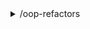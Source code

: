 

<!-- BEGIN TOC -->
<li style='list-style-type: none;'><details><summary>/oop-refactors</summary>

<ul>  <li style='list-style-type: none;'><details><summary>/0-examples</summary>

<ul>    <li style='list-style-type: none;'><details><summary>/1-mouse-coordinates</summary>

<ul><ul>      <li><a href="./oop-refactors/0-examples/1-mouse-coordinates/encapsulated.html" target="_blank">/encapsulated.html</a></li>
      <li><a href="./oop-refactors/0-examples/1-mouse-coordinates/separated.html" target="_blank">/separated.html</a></li>
</ul>
</ul></details></li>    <li style='list-style-type: none;'><details><summary>/2-display-input</summary>

<ul><ul>      <li><a href="./oop-refactors/0-examples/2-display-input/encapsulated.html" target="_blank">/encapsulated.html</a></li>
      <li><a href="./oop-refactors/0-examples/2-display-input/separated.html" target="_blank">/separated.html</a></li>
</ul>
</ul></details></li>    <li style='list-style-type: none;'><details><summary>/3-average</summary>

<ul><ul>      <li><a href="./oop-refactors/0-examples/3-average/encapsulated.html" target="_blank">/encapsulated.html</a></li>
      <li><a href="./oop-refactors/0-examples/3-average/separated.html" target="_blank">/separated.html</a></li>
</ul>
</ul></details></li>    <li style='list-style-type: none;'><details><summary>/4-incrementor</summary>

<ul><ul>      <li><a href="./oop-refactors/0-examples/4-incrementor/encapsulated.html" target="_blank">/encapsulated.html</a></li>
      <li><a href="./oop-refactors/0-examples/4-incrementor/separated.html" target="_blank">/separated.html</a></li>
</ul>
</ul></details></li>
</ul></details></li>  <li style='list-style-type: none;'><details><summary>/1-fill-in-the-blanks</summary>

<ul>    <li style='list-style-type: none;'><details><summary>/1-reactive-color</summary>

<ul><ul>      <li><a href="./oop-refactors/1-fill-in-the-blanks/1-reactive-color/blanks.html" target="_blank">/blanks.html</a></li>
      <li><a href="./oop-refactors/1-fill-in-the-blanks/1-reactive-color/demo.html" target="_blank">/demo.html</a></li>
</ul>
</ul></details></li>    <li style='list-style-type: none;'><details><summary>/2-only-letters</summary>

<ul><ul>      <li><a href="./oop-refactors/1-fill-in-the-blanks/2-only-letters/blanks.html" target="_blank">/blanks.html</a></li>
      <li><a href="./oop-refactors/1-fill-in-the-blanks/2-only-letters/demo.html" target="_blank">/demo.html</a></li>
</ul>
</ul></details></li>    <li style='list-style-type: none;'><details><summary>/3-biggest-smallest</summary>

<ul><ul>      <li><a href="./oop-refactors/1-fill-in-the-blanks/3-biggest-smallest/blanks.html" target="_blank">/blanks.html</a></li>
      <li><a href="./oop-refactors/1-fill-in-the-blanks/3-biggest-smallest/demo.html" target="_blank">/demo.html</a></li>
</ul>
</ul></details></li>    <li style='list-style-type: none;'><details><summary>/4-key-value-entries</summary>

<ul><ul>      <li><a href="./oop-refactors/1-fill-in-the-blanks/4-key-value-entries/blanks.html" target="_blank">/blanks.html</a></li>
      <li><a href="./oop-refactors/1-fill-in-the-blanks/4-key-value-entries/demo.html" target="_blank">/demo.html</a></li>
</ul>
</ul></details></li>    <li style='list-style-type: none;'><details><summary>/5-only-reverse-letters</summary>

<ul><ul>      <li><a href="./oop-refactors/1-fill-in-the-blanks/5-only-reverse-letters/blanks.html" target="_blank">/blanks.html</a></li>
      <li><a href="./oop-refactors/1-fill-in-the-blanks/5-only-reverse-letters/demo.html" target="_blank">/demo.html</a></li>
</ul>
</ul></details></li>
</ul></details></li>  <li style='list-style-type: none;'><details><summary>/2-refactor</summary>

<ul>    <li style='list-style-type: none;'><details><summary>/1-mouse-coordinates</summary>

<ul><ul>      <li><a href="./oop-refactors/2-refactor/1-mouse-coordinates/encapsulated.html" target="_blank">/encapsulated.html</a></li>
      <li><a href="./oop-refactors/2-refactor/1-mouse-coordinates/separated.html" target="_blank">/separated.html</a></li>
</ul>
</ul></details></li>    <li style='list-style-type: none;'><details><summary>/2-reactive-modulo</summary>

<ul><ul>      <li><a href="./oop-refactors/2-refactor/2-reactive-modulo/encapsulated.html" target="_blank">/encapsulated.html</a></li>
      <li><a href="./oop-refactors/2-refactor/2-reactive-modulo/separated.html" target="_blank">/separated.html</a></li>
</ul>
</ul></details></li>    <li style='list-style-type: none;'><details><summary>/3-number-to-character</summary>

<ul><ul>      <li><a href="./oop-refactors/2-refactor/3-number-to-character/encapsulated.html" target="_blank">/encapsulated.html</a></li>
      <li><a href="./oop-refactors/2-refactor/3-number-to-character/separated.html" target="_blank">/separated.html</a></li>
</ul>
</ul></details></li>    <li style='list-style-type: none;'><details><summary>/4-words-list</summary>

<ul><ul>      <li><a href="./oop-refactors/2-refactor/4-words-list/encapsulated.html" target="_blank">/encapsulated.html</a></li>
      <li><a href="./oop-refactors/2-refactor/4-words-list/separated.html" target="_blank">/separated.html</a></li>
</ul>
</ul></details></li>
</ul></details></li>
</ul></details></li>

<!-- END TOC -->